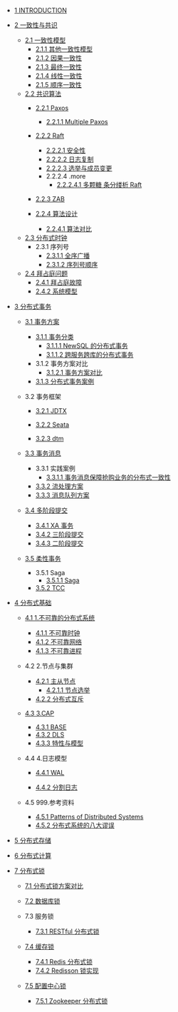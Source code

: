   - [1 INTRODUCTION](/INTRODUCTION.md)
  - [2 一致性与共识](/一致性与共识/README.md)
    - [2.1 一致性模型](/一致性与共识/一致性模型/README.md)
      - [2.1.1 其他一致性模型](/一致性与共识/一致性模型/其他一致性模型.md)
      - [2.1.2 因果一致性](/一致性与共识/一致性模型/因果一致性.md)
      - [2.1.3 最终一致性](/一致性与共识/一致性模型/最终一致性.md)
      - [2.1.4 线性一致性](/一致性与共识/一致性模型/线性一致性.md)
      - [2.1.5 顺序一致性](/一致性与共识/一致性模型/顺序一致性.md)
    - [2.2 共识算法](/一致性与共识/共识算法/README.md)
      - [2.2.1 Paxos](/一致性与共识/共识算法/Paxos/README.md)
        - [2.2.1.1 Multiple Paxos](/一致性与共识/共识算法/Paxos/Multiple-Paxos.md)
      - [2.2.2 Raft](/一致性与共识/共识算法/Raft/README.md)
        - [2.2.2.1 安全性](/一致性与共识/共识算法/Raft/安全性.md)
        - [2.2.2.2 日志复制](/一致性与共识/共识算法/Raft/日志复制.md)
        - [2.2.2.3 选举与成员变更](/一致性与共识/共识算法/Raft/选举与成员变更.md)
        - 2.2.2.4 .more
          - [2.2.2.4.1 多颗糖 条分缕析 Raft](/一致性与共识/共识算法/Raft/.more/2021-多颗糖-条分缕析%20Raft.md)
      - [2.2.3 ZAB](/一致性与共识/共识算法/ZAB/README.md)
        
      - [2.2.4 算法设计](/一致性与共识/共识算法/算法设计/README.md)
        - [2.2.4.1 算法对比](/一致性与共识/共识算法/算法设计/算法对比.md)
    - [2.3 分布式时钟](/一致性与共识/分布式时钟/README.md)
      - 2.3.1 序列号
        - [2.3.1.1 全序广播](/一致性与共识/分布式时钟/序列号/全序广播.md)
        - [2.3.1.2 序列号顺序](/一致性与共识/分布式时钟/序列号/序列号顺序.md)
    - [2.4 拜占庭问题](/一致性与共识/拜占庭问题/README.md)
      - [2.4.1 拜占庭故障](/一致性与共识/拜占庭问题/拜占庭故障.md)
      - [2.4.2 系统模型](/一致性与共识/拜占庭问题/系统模型.md)
  - [3 分布式事务](/分布式事务/README.md)
    - [3.1 事务方案](/分布式事务/事务方案/README.md)
      - [3.1.1 事务分类](/分布式事务/事务方案/事务分类/README.md)
        - [3.1.1.1 NewSQL 的分布式事务](/分布式事务/事务方案/事务分类/NewSQL%20的分布式事务.md)
        - [3.1.1.2 跨服务跨库的分布式事务](/分布式事务/事务方案/事务分类/跨服务跨库的分布式事务.md)
      - 3.1.2 事务方案对比
        - [3.1.2.1 事务方案对比](/分布式事务/事务方案/事务方案对比/事务方案对比.md)
      - [3.1.3 分布式事务案例](/分布式事务/事务方案/分布式事务案例/README.md)
        
    - 3.2 事务框架
      - [3.2.1 JDTX](/分布式事务/事务框架/JDTX/README.md)
        
      - [3.2.2 Seata](/分布式事务/事务框架/Seata/README.md)
        
      - [3.2.3 dtm](/分布式事务/事务框架/dtm/README.md)
        
    - [3.3 事务消息](/分布式事务/事务消息/README.md)
      - 3.3.1 实践案例
        - [3.3.1.1 事务消息保障抢购业务的分布式一致性](/分布式事务/事务消息/实践案例/事务消息保障抢购业务的分布式一致性.md)
      - [3.3.2 流处理方案](/分布式事务/事务消息/流处理方案.md)
      - [3.3.3 消息队列方案](/分布式事务/事务消息/消息队列方案.md)
    - [3.4 多阶段提交](/分布式事务/多阶段提交/README.md)
      - [3.4.1 XA 事务](/分布式事务/多阶段提交/XA%20事务.md)
      - [3.4.2 三阶段提交](/分布式事务/多阶段提交/三阶段提交.md)
      - [3.4.3 二阶段提交](/分布式事务/多阶段提交/二阶段提交.md)
    - [3.5 柔性事务](/分布式事务/柔性事务/README.md)
      - 3.5.1 Saga
        - [3.5.1.1 Saga](/分布式事务/柔性事务/Saga/Saga.md)
      - [3.5.2 TCC](/分布式事务/柔性事务/TCC/README.md)
        
  - [4 分布式基础](/分布式基础/README.md)
    - [4.1 1.不可靠的分布式系统](/分布式基础/1.不可靠的分布式系统/README.md)
      - [4.1.1 不可靠时钟](/分布式基础/1.不可靠的分布式系统/不可靠时钟.md)
      - [4.1.2 不可靠网络](/分布式基础/1.不可靠的分布式系统/不可靠网络.md)
      - [4.1.3 不可靠进程](/分布式基础/1.不可靠的分布式系统/不可靠进程.md)
    - 4.2 2.节点与集群
      - [4.2.1 主从节点](/分布式基础/2.节点与集群/主从节点/README.md)
        - [4.2.1.1 节点选举](/分布式基础/2.节点与集群/主从节点/节点选举.md)
      - [4.2.2 分布式互斥](/分布式基础/2.节点与集群/分布式互斥.md)
    - [4.3 3.CAP](/分布式基础/3.CAP/README.md)
      - [4.3.1 BASE](/分布式基础/3.CAP/BASE.md)
      - [4.3.2 DLS](/分布式基础/3.CAP/DLS.md)
      - [4.3.3 特性与模型](/分布式基础/3.CAP/特性与模型.md)
    - 4.4 4.日志模型
      - [4.4.1 WAL](/分布式基础/4.日志模型/WAL/README.md)
        
      - [4.4.2 分割日志](/分布式基础/4.日志模型/分割日志/README.md)
        
    - 4.5 999.参考资料
      - [4.5.1 Patterns of Distributed Systems](/分布式基础/999.参考资料/Patterns%20of%20Distributed%20Systems.md)
      - [4.5.2 分布式系统的八大谬误](/分布式基础/999.参考资料/分布式系统的八大谬误.md)
  - [5 分布式存储](/分布式存储/README.md)
    
  - [6 分布式计算](/分布式计算/README.md)
    
  - [7 分布式锁](/分布式锁/README.md)
    - [7.1 分布式锁方案对比](/分布式锁/分布式锁方案对比.md)
    - [7.2 数据库锁](/分布式锁/数据库锁/README.md)
      
    - 7.3 服务锁
      - [7.3.1 RESTful 分布式锁](/分布式锁/服务锁/RESTful%20分布式锁.md)
    - [7.4 缓存锁](/分布式锁/缓存锁/README.md)
      - [7.4.1 Redis 分布式锁](/分布式锁/缓存锁/Redis%20分布式锁.md)
      - [7.4.2 Redisson 锁实现](/分布式锁/缓存锁/Redisson%20锁实现.md)
    - [7.5 配置中心锁](/分布式锁/配置中心锁/README.md)
      - [7.5.1 Zookeeper 分布式锁](/分布式锁/配置中心锁/Zookeeper%20分布式锁.md)